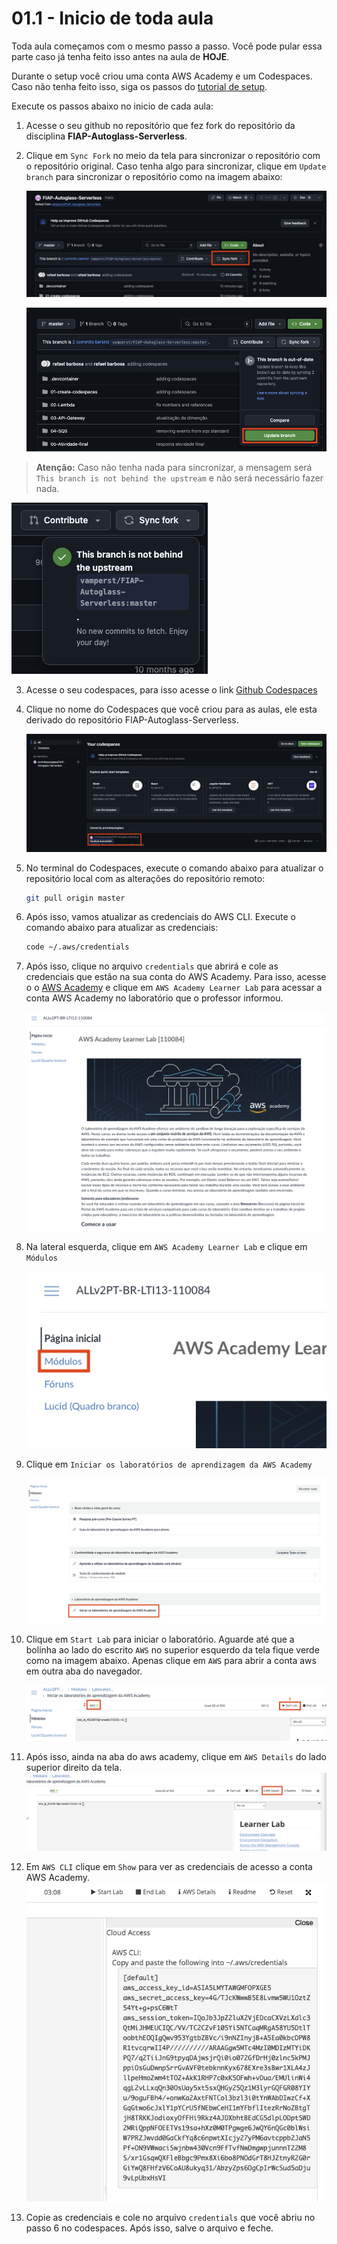 # 01.1 - Inicio de toda aula

Toda aula começamos com o mesmo passo a passo.
Você pode pular essa parte caso já tenha feito isso antes na aula de **HOJE**.

Durante o setup você criou uma conta AWS Academy e um Codespaces. Caso não tenha feito isso, siga os passos do [tutorial de setup](./README.md).

Execute os passos abaixo no inicio de cada aula:

1. Acesse o seu github no repositório que fez fork do repositório da disciplina **FIAP-Autoglass-Serverless**.
2. Clique em `Sync Fork` no meio da tela para sincronizar o repositório com o repositório original. Caso tenha algo para sincronizar, clique em `Update branch` para sincronizar o repositório como na imagem abaixo:
   
   
   ![](img/sync1.png)

   ![](img/sync2.png)


> **Atenção:** Caso não tenha nada para sincronizar, a mensagem será `This branch is not behind the upstream` e não será necessário fazer nada.

   ![](img/sync3.png)


3. Acesse o seu codespaces, para isso acesse o link [Github Codespaces](https://github.com/codespaces)
4. Clique no nome do Codespaces que você criou para as aulas, ele esta derivado do repositório FIAP-Autoglass-Serverless. 

    ![](img/codespacess11.png)

5. No terminal do Codespaces, execute o comando abaixo para atualizar o repositório local com as alterações do repositório remoto:
   
   ```bash
   git pull origin master
   ```
6. Após isso, vamos atualizar as credenciais do AWS CLI. Execute o comando abaixo para atualizar as credenciais:
   
   ```bash
   code ~/.aws/credentials
   ```
7. Após isso, clique no arquivo `credentials` que abrirá e cole as credenciais que estão na sua conta do AWS Academy. Para isso, acesse o o [AWS Academy](https://www.awsacademy.com/vforcesite/LMS_Login) e clique em `AWS Academy Learner Lab` para acessar a conta AWS Academy no laboratório que o professor informou.

    ![](img/ac1.png)

8. Na lateral esquerda, clique em `AWS Academy Learner Lab` e clique em `Módulos`

    ![](img/ac2.png)

9. Clique em `Iniciar os laboratórios de aprendizagem da AWS Academy`
    
    ![](img/ac3.png)

10. Clique em `Start Lab` para iniciar o laboratório. Aguarde até que a bolinha ao lado do escrito `AWS` no superior esquerdo da tela fique verde como na imagem abaixo. Apenas clique em `AWS` para abrir a conta aws em outra aba do navegador.

    ![](img/ac4.png)

11. Após isso, ainda na aba do aws academy, clique em `AWS Details` do lado superior direito da tela. 
    ![](img/ac5.png)
12. Em `AWS CLI` clique em `Show` para ver as credenciais de acesso a conta AWS Academy.
    ![](img/ac6.png)
13. Copie as credenciais e cole no arquivo `credentials` que você abriu no passo 6 no codespaces. Após isso, salve o arquivo e feche.